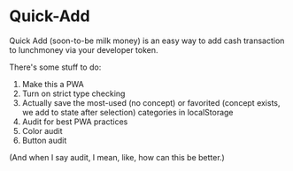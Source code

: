 # Quick-Add

Quick Add (soon-to-be milk money) is an easy way to add cash transaction to lunchmoney via your developer token.

There's some stuff to do:

1. Make this a PWA
1. Turn on strict type checking
2. Actually save the most-used (no concept) or favorited (concept exists, we add to state after selection) categories in localStorage
3. Audit for best PWA practices
4. Color audit
5. Button audit

(And when I say audit, I mean, like, how can this be better.)
